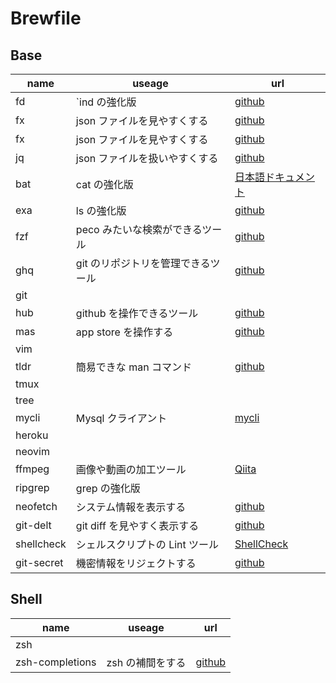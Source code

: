 # Brewfile

## Base

| name       | useage                             | url                                                                               |
| ---------- | ---------------------------------- | --------------------------------------------------------------------------------- |
| fd         | `ind の強化版                      | [github](https://github.com/sharkdp/fd)                                           |
| fx         | json ファイルを見やすくする        | [github](https://github.com/antonmedv/fx)                                         |
| fx         | json ファイルを見やすくする        | [github](https://github.com/antonmedv/fx)                                         |
| jq         | json ファイルを扱いやすくする      | [github](https://stedolan.github.io/jq/)                                          |
| bat        | cat の強化版                       | [日本語ドキュメント](https://github.com/sharkdp/bat/blob/master/doc/README-ja.md) |
| exa        | ls の強化版                        | [github](https://github.com/ogham/exa)                                            |
| fzf        | peco みたいな検索ができるツール    | [github](https://github.com/junegunn/fzf)                                         |
| ghq        | git のリポジトリを管理できるツール | [github](https://github.com/x-motemen/ghq)                                        |
| git        |                                    |                                                                                   |
| hub        | github を操作できるツール          | [github](https://github.com/github/hub)                                           |
| mas        | app store を操作する               | [github](https://github.com/mas-cli/mas)                                          |
| vim        |                                    |                                                                                   |
| tldr       | 簡易できな man コマンド            | [github](https://github.com/tldr-pages/tldr)                                      |
| tmux       |                                    |                                                                                   |
| tree       |                                    |                                                                                   |
| mycli      | Mysql クライアント                 | [mycli](https://www.mycli.net/)                                                   |
| heroku     |                                    |                                                                                   |
| neovim     |                                    |                                                                                   |
| ffmpeg     | 画像や動画の加工ツール             | [Qiita](https://qiita.com/cha84rakanal/items/e84fe4eb6fbe2ae13fd8)                |
| ripgrep    | grep の強化版                      |                                                                                   |
| neofetch   | システム情報を表示する             | [github](https://github.com/dylanaraps/neofetch)                                  |
| git-delt   | git diff を見やすく表示する        | [github](https://github.com/dandavison/delta)                                     |
| shellcheck | シェルスクリプトの Lint ツール     | [ShellCheck](https://www.shellcheck.net/)                                         |
| git-secret | 機密情報をリジェクトする           | [github](https://github.com/awslabs/git-secrets)                                  |

## Shell

| name            | useage           | url                                                    |
| --------------- | ---------------- | ------------------------------------------------------ |
| zsh             |                  |
| zsh-completions | zsh の補間をする | [github](https://github.com/zsh-users/zsh-completions) |
